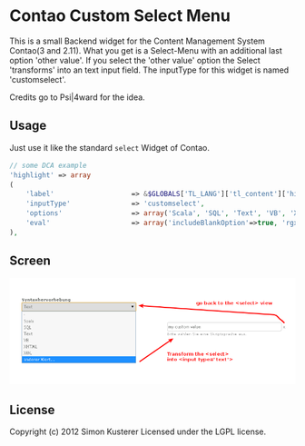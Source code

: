 # Contao Custom Select Menu

This is a small Backend widget for the Content Management System Contao(3 and 2.11).
What you get is a Select-Menu with an additional last option 'other value'. If
you select the 'other value' option the Select 'transforms' into an text input field.
The inputType for this widget is named 'customselect'.

Credits go to Psi|4ward for the idea.

## Usage

Just use it like the standard `select` Widget of Contao.
```php
// some DCA example
'highlight' => array
(
	'label'                   => &$GLOBALS['TL_LANG']['tl_content']['highlight'],
	'inputType'               => 'customselect',
	'options'                 => array('Scala', 'SQL', 'Text', 'VB', 'XHTML', 'XML'),
	'eval'                    => array('includeBlankOption'=>true, 'rgxp'=>'alnum', 'tl_class'=>'w50'),
),
```

## Screen
![CustomSelectWidget](CustomSelectWidget.png)

## License
Copyright (c) 2012 Simon Kusterer
Licensed under the LGPL license.